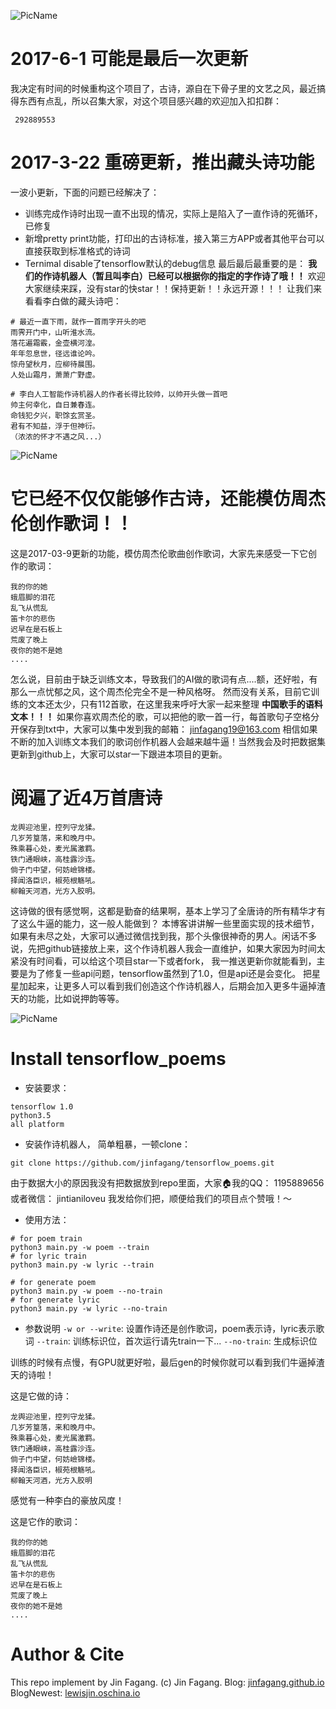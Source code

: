 ![PicName](http://ofwzcunzi.bkt.clouddn.com/c6NquwsEIMWg8xVm.png)

# 2017-6-1 可能是最后一次更新

我决定有时间的时候重构这个项目了，古诗，源自在下骨子里的文艺之风，最近搞得东西有点乱，所以召集大家，对这个项目感兴趣的欢迎加入扣扣群：
```
 292889553
```
# 2017-3-22 重磅更新，推出藏头诗功能
一波小更新，下面的问题已经解决了：
* 训练完成作诗时出现一直不出现的情况，实际上是陷入了一直作诗的死循环，已修复
* 新增pretty print功能，打印出的古诗标准，接入第三方APP或者其他平台可以直接获取到标准格式的诗词
* Ternimal disable了tensorflow默认的debug信息
最后最后最重要的是： **我们的作诗机器人（暂且叫李白）已经可以根据你的指定的字作诗了哦！！**
欢迎大家继续来踩，没有star的快star！！保持更新！！永远开源！！！
让我们来看看李白做的藏头诗吧：

```
# 最近一直下雨，就作一首雨字开头的吧
雨霁开门中，山听淮水流。
落花遍霜霰，金壶横河湟。
年年忽息世，径远谁论吟。
惊舟望秋月，应柳待晨围。
人处山霜月，萧萧广野虚。

# 李白人工智能作诗机器人的作者长得比较帅，以帅开头做一首吧
帅主何幸化，自日兼春连。
命钱犯夕兴，职馀玄赏圣。
君有不知益，浮于但神衍。
（浓浓的怀才不遇之风...）
```

![PicName](http://ofwzcunzi.bkt.clouddn.com/VMBUVeqLjlXA6cUJ.png)



# 它已经不仅仅能够作古诗，还能模仿周杰伦创作歌词！！

这是2017-03-9更新的功能，模仿周杰伦歌曲创作歌词，大家先来感受一下它创作的歌词：

```
我的你的她
蛾眉脚的泪花
乱飞从慌乱
笛卡尔的悲伤
迟早在是石板上
荒废了晚上
夜你的她不是她
....
```

怎么说，目前由于缺乏训练文本，导致我们的AI做的歌词有点....额，还好啦，有那么一点忧郁之风，这个周杰伦完全不是一种风格呀。
然而没有关系，目前它训练的文本还太少，只有112首歌，在这里我来呼吁大家一起来整理 **中国歌手的语料文本！！！**
如果你喜欢周杰伦的歌，可以把他的歌一首一行，每首歌句子空格分开保存到txt中，大家可以集中发到我的邮箱：
[jinfagang19@163.com](http://mail.163.com/)
相信如果不断的加入训练文本我们的歌词创作机器人会越来越牛逼！当然我会及时把数据集更新到github上，大家可以star一下跟进本项目的更新。


# 阅遍了近4万首唐诗

```
龙舆迎池里，控列守龙猱。
几岁芳篁落，来和晚月中。
殊乘暮心处，麦光属激羁。
铁门通眼峡，高桂露沙连。
倘子门中望，何妨嶮锦楼。
择闻洛臣识，椒苑根觞吼。
柳翰天河酒，光方入胶明。
```

这诗做的很有感觉啊，这都是勤奋的结果啊，基本上学习了全唐诗的所有精华才有了这么牛逼的能力，这一般人能做到？
本博客讲讲解一些里面实现的技术细节，如果有未尽之处，大家可以通过微信找到我，那个头像很神奇的男人。闲话不多说，先把github链接放上来，这个作诗机器人我会一直维护，如果大家因为时间太紧没有时间看，可以给这个项目star一下或者fork，
我一推送更新你就能看到，主要是为了修复一些api问题，tensorflow虽然到了1.0，但是api还是会变化。
把星星加起来，让更多人可以看到我们创造这个作诗机器人，后期会加入更多牛逼掉渣天的功能，比如说押韵等等。

![PicName](http://ofwzcunzi.bkt.clouddn.com/m6fvfm6s0aZzVoni.png)

# Install tensorflow_poems

* 安装要求：
```
tensorflow 1.0
python3.5
all platform
```

* 安装作诗机器人， 简单粗暴，一顿clone：
```
git clone https://github.com/jinfagang/tensorflow_poems.git
```
由于数据大小的原因我没有把数据放到repo里面，大家🏠我的QQ： 1195889656 或者微信： jintianiloveu 我发给你们把，顺便给我们的项目点个赞哦！～

* 使用方法：
```
# for poem train
python3 main.py -w poem --train
# for lyric train
python3 main.py -w lyric --train

# for generate poem
python3 main.py -w poem --no-train
# for generate lyric
python3 main.py -w lyric --no-train

```

* 参数说明
`-w or --write`: 设置作诗还是创作歌词，poem表示诗，lyric表示歌词
`--train`: 训练标识位，首次运行请先train一下...
`--no-train`: 生成标识位

训练的时候有点慢，有GPU就更好啦，最后gen的时候你就可以看到我们牛逼掉渣天的诗啦！

这是它做的诗：

```
龙舆迎池里，控列守龙猱。
几岁芳篁落，来和晚月中。
殊乘暮心处，麦光属激羁。
铁门通眼峡，高桂露沙连。
倘子门中望，何妨嶮锦楼。
择闻洛臣识，椒苑根觞吼。
柳翰天河酒，光方入胶明
```
感觉有一种李白的豪放风度！

这是它作的歌词：

```
我的你的她
蛾眉脚的泪花
乱飞从慌乱
笛卡尔的悲伤
迟早在是石板上
荒废了晚上
夜你的她不是她
....
```


# Author & Cite
This repo implement by Jin Fagang.
(c) Jin Fagang.
Blog: [jinfagang.github.io](https://jinfagang.github.io)
BlogNewest: [lewisjin.oschina.io](https://lewisjin.oschina.io)
